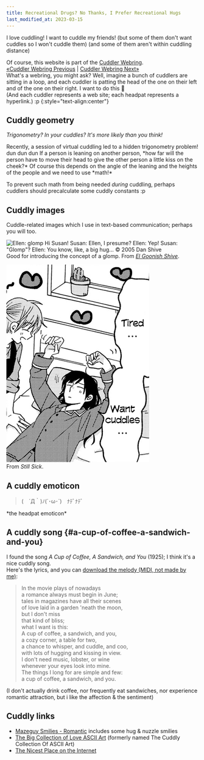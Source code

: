 ```yaml
---
title: Recreational Drugs? No Thanks, I Prefer Recreational Hugs
last_modified_at: 2023-03-15
---
```

I love cuddling! I want to cuddle my friends! (but some of them don't want cuddles so I won't cuddle them) (and some of them aren't within cuddling distance)

Of course, this website is part of the [Cuddler Webring](https://cuddler-webring.netlify.app/).  
[«Cuddler Webring Previous](https://cuddler-webring.netlify.app/mincerafter42/previous) \| [Cuddler Webring Next»](https://cuddler-webring.netlify.app/mincerafter42/next)  
What's a webring, you might ask? Well, imagine a bunch of cuddlers are sitting in a loop, and each cuddler is patting the head of the one on their left and of the one on their right.
I want to do this 🥺  
(And each cuddler represents a web site; each headpat represents a hyperlink.) :p
{:style="text-align:center"}

## Cuddly geometry
<i>Trigonometry? In your cuddles? It's more likely than you think!</i>

<p markdown=1><time datetime="2022-04-28">Recently</time>, a session of virtual cuddling led to a hidden trigonometry problem! dun dun dun  
If a person is leaning on another person, *how far will the person have to move their head to give the other person a little kiss on the cheek?*
Of course this depends on the angle of the leaning and the heights of the people and we need to use *math!*</p>

To prevent such math from being needed *during* cuddling, perhaps cuddlers should precalculate some cuddly constants :p

## Cuddly images
Cuddle-related images which I use in text-based communication; perhaps you will too.

![Ellen: *glomp* Hi Susan!
Susan: Ellen, I presume?
Ellen: Yep!
Susan: "Glomp"?
Ellen: You know, like, a big hug...
© 2005 Dan Shive](/assets/glomp.png)  
Good for introducing the concept of a glomp. From <i>[El Goonish Shive](https://www.egscomics.com/comic/2005-03-30)</i>.

![Tired... Want cuddles...](/assets/cuddles.png)  
From <i>Still Sick</i>.

## A cuddly emoticon

<blockquote>(　´Д｀)ﾉ(´･ω･`)　ﾅﾃﾞﾅﾃﾞ</blockquote>
*the headpat emoticon*

## A cuddly song {#a-cup-of-coffee-a-sandwich-and-you}
I found the song <i>A Cup of Coffee, A Sandwich, and You</i> (1925); I think it's a nice cuddly song.  
Here's the lyrics, and you can [download the melody (MIDI, not made by me)](assets/a-cup-of-coffee-a-sandwich-and-you.mid):

> In the movie plays of nowadays  
> a romance always must begin in June;  
> tales in magazines have all their scenes  
> of love laid in a garden 'neath the moon,  
> but I don't miss  
> that kind of bliss;  
> what I want is this:  
> A cup of coffee, a sandwich, and you,  
> a cozy corner, a table for two,  
> a chance to whisper, and cuddle, and coo,  
> with lots of hugging and kissing in view.  
> I don't need music, lobster, or wine  
> whenever your eyes look into mine.  
> The things I long for are simple and few:  
> a cup of coffee, a sandwich, and you.

(I don't actually drink coffee, nor frequently eat sandwiches, nor experience romantic attraction, but i like the affection & the sentiment)

## Cuddly links
- [Mazeguy Smilies - Romantic](http://www.mazeguy.net/romantic.html) includes some hug & nuzzle smilies
- [The Big Collection of Love ASCII Art](http://loveascii.com) (formerly named The Cuddly Collection Of ASCII Art)
- [The Nicest Place on the Internet](https://thenicestplace.net/)
